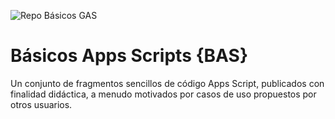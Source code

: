 ![Repo Básicos GAS](https://user-images.githubusercontent.com/12829262/110918547-93aee380-831b-11eb-88aa-9d400a08e647.png)

# Básicos Apps Scripts {BAS}

Un conjunto de fragmentos sencillos de código Apps Script, publicados con finalidad didáctica, a menudo motivados por casos de uso propuestos por otros usuarios.
